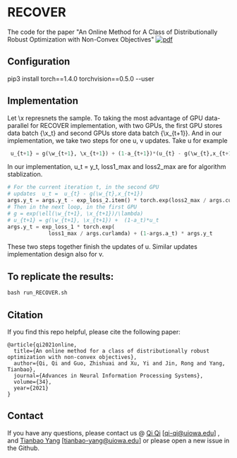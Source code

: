 # RECOVER
The code for the paper "An Online Method for A Class of Distributionally Robust Optimization with Non-Convex Objectives" [![pdf](https://img.shields.io/badge/Arxiv-pdf-orange.svg?style=flat)](https://arxiv.org/pdf/2006.10138.pdf)


Configuration
---------
pip3 install torch==1.4.0 torchvision==0.5.0 --user


Implementation
---------
Let \x represnets the sample. To taking the most advantage of GPU data-parallel for RECOVER implementation, with two GPUs, the first GPU stores data batch {\x_t} and second GPUs store data batch {\x_{t+1}}.
And in our implementation, we take two steps for one u, v updates.
Take u for example
```python
 u_{t+1} = g(\w_{t+1}, \x_{t+1}) + (1-a_{t+1})*(u_{t} - g(\w_{t},x_{t+1}))
``` 

In our implementation, u_t = y_t, loss1_max and loss2_max are for algorithm stablization.


```python
# For the current iteration t, in the second GPU
# updates  u_t =  u_{t} - g(\w_{t},x_{t+1})
args.y_t = args.y_t - exp_loss_2.item() * torch.exp(loss2_max / args.curlamda)
# Then in the next loop, in the first GPU
# g = exp(\ell(\w_{t+1}, \x_{t+1})/\lambda)
# u_{t+1} = g(\w_{t+1}, \x_{t+1}) +  (1-a_t)*u_t 
args.y_t = exp_loss_1 * torch.exp(
             loss1_max / args.curlamda) + (1-args.a_t) * args.y_t
```

These two steps together finish the updates of u.
Similar updates implementation design also for v.



To replicate the results:
---------
```python
bash run_RECOVER.sh
```

Citation
---------
If you find this repo helpful, please cite the following paper:
```
@article{qi2021online,
  title={An online method for a class of distributionally robust optimization with non-convex objectives},
  author={Qi, Qi and Guo, Zhishuai and Xu, Yi and Jin, Rong and Yang, Tianbao},
  journal={Advances in Neural Information Processing Systems},
  volume={34},
  year={2021}
}
```

Contact
----------
If you have any questions, please contact us @ [Qi Qi](https://qiqi-helloworld.github.io/) [qi-qi@uiowa.edu] , and [Tianbao Yang](https://homepage.cs.uiowa.edu/~tyng/) [tianbao-yang@uiowa.edu] or please open a new issue in the Github. 
